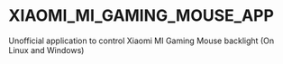 # XIAOMI_MI_GAMING_MOUSE_APP
Unofficial application to control Xiaomi MI Gaming Mouse backlight (On Linux and Windows)
